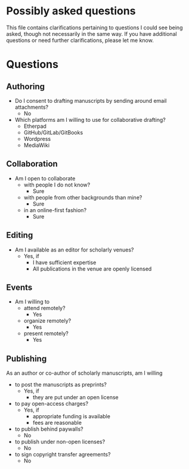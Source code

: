 # Possibly asked questions

This file contains clarifications pertaining to questions I could see being asked, though not necessarily in the same way. If you have additional questions or need further clarifications, please let me know.

# Questions

## Authoring

* Do I consent to drafting manuscripts by sending around email attachments?
  - No
* Which platforms am I willing to use for collaborative drafting?
  - Etherpad
  - GitHub/GitLab/GitBooks
  - Wordpress
  - MediaWiki

## Collaboration

* Am I open to collaborate 
  - with people I do not know?
    - Sure
  - with people from other backgrounds than mine?
    - Sure
  - in an online-first fashion?
    - Sure

## Editing

* Am I available as an editor for scholarly venues?
  - Yes, if
    - I have sufficient expertise
    - All publications in the venue are openly licensed 

## Events

* Am I willing to 
  - attend remotely?
    - Yes
  - organize remotely?
    - Yes
  - present remotely?
    - Yes

## Publishing

As an author or co-author of scholarly manuscripts, am I willing
  - to post the manuscripts as preprints?
    - Yes, if
      - they are put under an open license
  - to pay open-access charges?
    - Yes, if 
      - appropriate funding is available
      - fees are reasonable
  - to publish behind paywalls?
    - No  
  - to publish under non-open licenses?
    - No  
  - to sign copyright transfer agreements?
    - No
